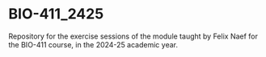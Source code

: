 # BIO-411_2425
Repository for the exercise sessions of the module taught by Felix Naef for the BIO-411 course, in the 2024-25 academic year.
